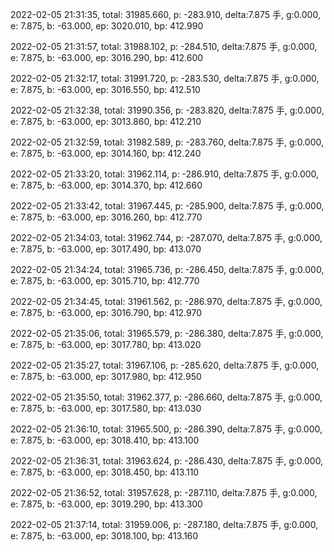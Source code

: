 2022-02-05 21:31:35, total: 31985.660, p: -283.910, delta:7.875 手, g:0.000, e: 7.875, b: -63.000, ep: 3020.010, bp: 412.990

2022-02-05 21:31:57, total: 31988.102, p: -284.510, delta:7.875 手, g:0.000, e: 7.875, b: -63.000, ep: 3016.290, bp: 412.600

2022-02-05 21:32:17, total: 31991.720, p: -283.530, delta:7.875 手, g:0.000, e: 7.875, b: -63.000, ep: 3016.550, bp: 412.510

2022-02-05 21:32:38, total: 31990.356, p: -283.820, delta:7.875 手, g:0.000, e: 7.875, b: -63.000, ep: 3013.860, bp: 412.210

2022-02-05 21:32:59, total: 31982.589, p: -283.760, delta:7.875 手, g:0.000, e: 7.875, b: -63.000, ep: 3014.160, bp: 412.240

2022-02-05 21:33:20, total: 31962.114, p: -286.910, delta:7.875 手, g:0.000, e: 7.875, b: -63.000, ep: 3014.370, bp: 412.660

2022-02-05 21:33:42, total: 31967.445, p: -285.900, delta:7.875 手, g:0.000, e: 7.875, b: -63.000, ep: 3016.260, bp: 412.770

2022-02-05 21:34:03, total: 31962.744, p: -287.070, delta:7.875 手, g:0.000, e: 7.875, b: -63.000, ep: 3017.490, bp: 413.070

2022-02-05 21:34:24, total: 31965.736, p: -286.450, delta:7.875 手, g:0.000, e: 7.875, b: -63.000, ep: 3015.710, bp: 412.770

2022-02-05 21:34:45, total: 31961.562, p: -286.970, delta:7.875 手, g:0.000, e: 7.875, b: -63.000, ep: 3016.790, bp: 412.970

2022-02-05 21:35:06, total: 31965.579, p: -286.380, delta:7.875 手, g:0.000, e: 7.875, b: -63.000, ep: 3017.780, bp: 413.020

2022-02-05 21:35:27, total: 31967.106, p: -285.620, delta:7.875 手, g:0.000, e: 7.875, b: -63.000, ep: 3017.980, bp: 412.950

2022-02-05 21:35:50, total: 31962.377, p: -286.660, delta:7.875 手, g:0.000, e: 7.875, b: -63.000, ep: 3017.580, bp: 413.030

2022-02-05 21:36:10, total: 31965.500, p: -286.390, delta:7.875 手, g:0.000, e: 7.875, b: -63.000, ep: 3018.410, bp: 413.100

2022-02-05 21:36:31, total: 31963.624, p: -286.430, delta:7.875 手, g:0.000, e: 7.875, b: -63.000, ep: 3018.450, bp: 413.110

2022-02-05 21:36:52, total: 31957.628, p: -287.110, delta:7.875 手, g:0.000, e: 7.875, b: -63.000, ep: 3019.290, bp: 413.300

2022-02-05 21:37:14, total: 31959.006, p: -287.180, delta:7.875 手, g:0.000, e: 7.875, b: -63.000, ep: 3018.100, bp: 413.160